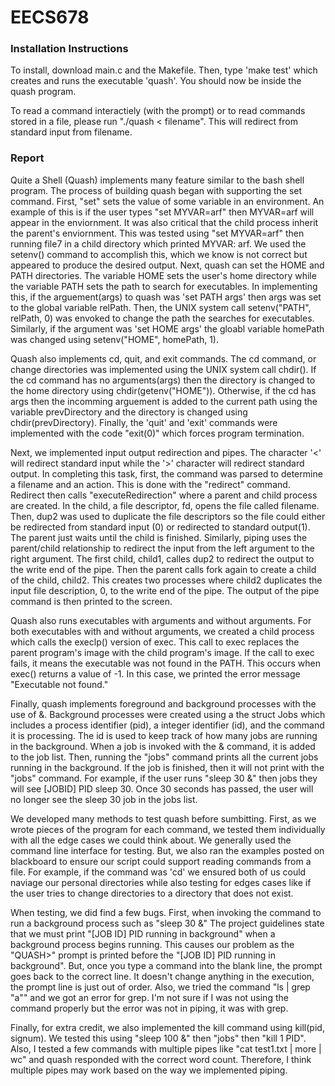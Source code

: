 # EECS678

### Installation Instructions

To install, download main.c and the Makefile. Then, type 'make test' which creates and runs the executable 'quash'. You should now be inside the quash program.  

To read a command interactiely (with the prompt) or to read commands stored in a file, please run "./quash < filename". This will redirect from standard input from filename. 

### Report

Quite a Shell (Quash) implements many feature similar to the bash shell program. The process of building quash began with supporting the set command. First, "set" sets the value of some variable in an environment. An example of this is if the user types "set MYVAR=arf" then MYVAR=arf will appear in the enviornment. It was also critical that the child process inherit the parent's enviornment. This was tested using "set MYVAR=arf" then running file7 in a child directory which printed MYVAR: arf. We used the setenv() command to accomplish this, which we know is not correct but appeared to produce the desired output. Next, quash can set the HOME and PATH directories. The variable HOME sets the user's home directory while the variable PATH sets the path to search for executables. In implementing this, if the arguement(args) to quash was 'set PATH args' then args was set to the global variable relPath. Then, the UNIX system call setenv("PATH", relPath, 0) was envoked to change the path the searches for executables. Similarly, if the argument was 'set HOME args' the  gloabl variable homePath was changed using setenv("HOME", homePath, 1). 

Quash also implements cd, quit, and exit commands. The cd command, or change directories was implemented using the UNIX system call chdir(). If the cd command has no arguments(args) then the directory is changed to the home directory using chdir(getenv("HOME")). Otherwise, if the cd has args then the incomming arguement is added to the current path using the variable prevDirectory and the directory is changed using chdir(prevDirectory). Finally, the 'quit' and 'exit' commands were implemented with the code "exit(0)" which forces program termination.  

Next, we implemented input output redirection and pipes. The character '<' will redirect standard input while the '>' character will redirect standard output. In completing this task, first, the command was parsed to determine a filename and an action. This is done with the "redirect" command. Redirect then calls "executeRedirection" where a parent and child process are created. In the child, a file descriptor, fd, opens the file called filename. Then, dup2 was used to duplicate the file descriptors so the file could either be redirected from standard input (0) or redirected to standard output(1). The parent just waits until the child is finished. Similarly, piping uses the parent/child relationship to redirect the input from the left argument to the right argument. The first child, child1, calles dup2 to redirect the output to the write end of the pipe. Then the parent calls fork again to create a child of the child, child2. This creates two processes where child2 duplicates the input file description, 0, to the write end of the pipe. The output of the pipe command is then printed to the screen. 

Quash also runs executables with arguments and without arguments. For both executables with and without arguments, we created a child process which calls the execlp() version of exec. This call to exec replaces the parent program's image with the child program's image. If the call to exec fails, it means the executable was not found in the PATH. This occurs when exec() returns a value of -1. In this case, we printed the error message "Executable not found."

Finally, quash implements foreground and background processes with the use of &. Background processes were created using a the struct Jobs which includes a process identifier (pid), a integer identifier (id), and the command it is processing. The id is used to keep track of how many jobs are running in the background. When a job is invoked with the & command, it is added to the job list. Then, running the "jobs" command prints all the current jobs running in the background. If the job is finished, then it will not print with the "jobs" command. For example, if the user runs "sleep 30 &" then jobs they will see [JOBID] PID sleep 30. Once 30 seconds has passed, the user will no longer see the sleep 30 job in the jobs list. 

We developed many methods to test quash before sumbitting. First, as we wrote pieces of the program for each command, we tested them individually with all the edge cases we could think about. We generally used the command line interface for testing. But, we also ran the examples posted on blackboard to ensure our script could support reading commands from a file. For example, if the command was 'cd' we ensured both of us could naviage our personal directories while also testing for edges cases like if the user tries to change directories to a directory that does not exist. 

When testing, we did find a few bugs. First, when invoking the command to run a background process such as "sleep 30 &" The project guidelines state that we must print "[JOB ID] PID running in background" when a background process begins running. This causes our problem as the "QUASH>" prompt is printed before the "[JOB ID] PID running in background". But, once you type a command into the blank line, the prompt goes back to the correct line. It doesn't change anything in the execution, the prompt line is just out of order. Also, we tried the command "ls | grep "a"" and we got an error for grep. I'm not sure if I was not using the command properly but the error was not in piping, it was with grep.

Finally, for extra credit, we also implemented the kill command using kill(pid, signum). We tested this using "sleep 100 &" then "jobs" then "kill 1 PID". Also, I tested a few commands with multiple pipes like "cat test1.txt | more | wc" and quash responded with the correct word count. Therefore, I think multiple pipes may work based on the way we implemented piping.  
